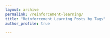 ```yaml
---
layout: archive
permalink: /reinforcement-learning/
title: "Reinforcement Learning Posts by Tags"
author_profile: true

---
```


<link href="{{ "/_posts/2019-02-16-RLprofs.md" | relative_url }}" rel="stylesheet">